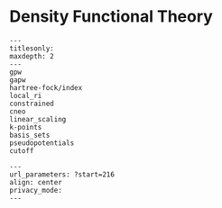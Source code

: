 # Density Functional Theory

```{toctree}
---
titlesonly:
maxdepth: 2
---
gpw
gapw
hartree-fock/index
local_ri
constrained
cneo
linear_scaling
k-points
basis_sets
pseudopotentials
cutoff
```

```{youtube} kYxOWYWxYcQ
---
url_parameters: ?start=216
align: center
privacy_mode:
---
```
